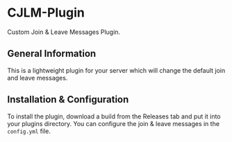 # CJLM-Plugin
Custom Join &amp; Leave Messages Plugin.

## General Information
This is a lightweight plugin for your server which will change the default join and leave messages.

## Installation & Configuration
To install the plugin, download a build from the Releases tab and put it into your plugins directory.
You can configure the join & leave messages in the `config.yml` file. 

